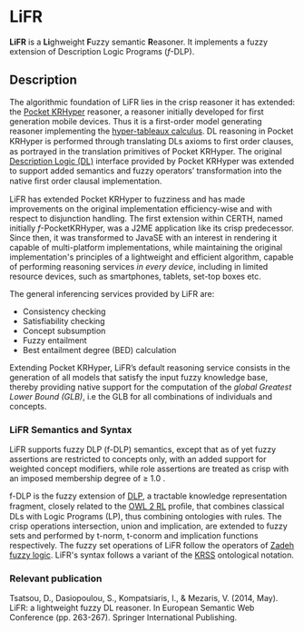 # LiFR
**LiFR** is a **Li**ghweight **F**uzzy semantic **R**easoner. It implements a fuzzy extension of Description Logic Programs (*f*-DLP).

## Description ##
The algorithmic foundation of LiFR lies in the crisp reasoner it has extended: the [Pocket KRHyper](http://ceur-ws.org/Vol-189/submission_36.pdf) reasoner, a reasoner initially developed for first generation mobile devices. Thus it is a first-order model generating reasoner implementing the [hyper-tableaux calculus](http://link.springer.com/chapter/10.1007/3-540-69778-0_14). DL reasoning in Pocket KRHyper is performed through translating DLs axioms to ﬁrst order clauses, as portrayed in the translation primitives of Pocket KRHyper. The original [Description Logic (DL)](http://arxiv.org/pdf/1201.4089.pdf) interface provided by Pocket KRHyper was extended to support added semantics and fuzzy operators’ transformation into the native ﬁrst order clausal implementation. 

LiFR has extended Pocket KRHyper to fuzziness and has made improvements on the original implementation efficiency-wise and with respect to disjunction handling. The first extension within CERTH, named initially *f*-PocketKRHyper, was a J2ME application like its crisp predecessor. Since then, it was transformed to JavaSE with an interest in rendering it capable of multi-platform implementations, while maintaining the original implementation's principles of a lightweight and efficient algorithm, capable of performing reasoning services *in every device*, including in limited resource devices, such as smartphones, tablets, set-top boxes etc.

The general inferencing services provided by LiFR are:

 - Consistency checking
 - Satisfiability checking
 - Concept subsumption
 - Fuzzy entailment
 - Best entailment degree (BED) calculation

Extending Pocket KRHyper, LiFR’s default reasoning service consists in the generation of all models that satisfy the input fuzzy knowledge base, thereby providing native support for the computation of the *global Greatest Lower Bound (GLB)*, i.e the GLB for all combinations of individuals and concepts.

### LiFR Semantics and Syntax ###

LiFR supports fuzzy DLP (f-DLP) semantics, except that as of yet fuzzy assertions are restricted to concepts only, with an added support for weighted concept modifiers, while role assertions are treated as crisp with an imposed membership degree of ≥ 1.0 .

f-DLP is the fuzzy extension of [DLP](http://www.cs.man.ac.uk/~horrocks/Publications/download/2003/p117-grosof.pdf), a tractable knowledge representation fragment, closely related to the [OWL 2 RL](http://www.w3.org/TR/owl2-profiles/#OWL_2_RL) proﬁle, that combines classical DLs with Logic Programs (LP), thus combining ontologies with rules.  The crisp operations intersection, union and implication, are extended to fuzzy sets and performed by t-norm, t-conorm and implication functions respectively. The fuzzy set operations of LiFR follow the operators of [Zadeh fuzzy logic](http://www-bisc.cs.berkeley.edu/Zadeh-1965.pdf). LiFR's syntax follows a variant of the [KRSS](http://dl.kr.org/dl97/krss.ps) ontological notation. 

### Relevant publication ###
Tsatsou, D., Dasiopoulou, S., Kompatsiaris, I., & Mezaris, V. (2014, May). LiFR: a lightweight fuzzy DL reasoner. In European Semantic Web Conference (pp. 263-267). Springer International Publishing. 
